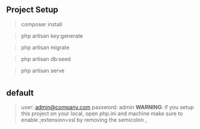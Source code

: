 
## Project Setup

> composer install

> php artisan key:generate

> php artisan migrate

> php artisan db:seed

> php artisan serve
#
## default 
> user: admin@company.com
> password: admin
> **WARNING**: if you setup this project on  your local, open  php.ini and  machine make sure to enable ;extension=xsl by removing the semicolon , 